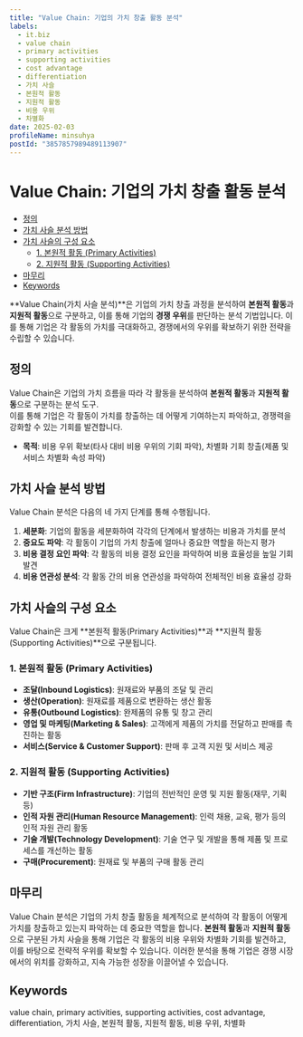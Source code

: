 ```yaml
---
title: "Value Chain: 기업의 가치 창출 활동 분석"
labels:
  - it.biz
  - value chain
  - primary activities
  - supporting activities
  - cost advantage
  - differentiation
  - 가치 사슬
  - 본원적 활동
  - 지원적 활동
  - 비용 우위
  - 차별화
date: 2025-02-03
profileName: minsuhya
postId: "3857857989489113907"
---
```



# Value Chain: 기업의 가치 창출 활동 분석

<!-- mtoc-start -->

- [정의](#정의)
- [가치 사슬 분석 방법](#가치-사슬-분석-방법)
- [가치 사슬의 구성 요소](#가치-사슬의-구성-요소)
  - [1. 본원적 활동 (Primary Activities)](#1-본원적-활동-primary-activities)
  - [2. 지원적 활동 (Supporting Activities)](#2-지원적-활동-supporting-activities)
- [마무리](#마무리)
- [Keywords](#keywords)

<!-- mtoc-end -->

\*\*Value Chain(가치 사슬 분석)\*\*은 기업의 가치 창출 과정을 분석하여 **본원적 활동**과 **지원적 활동**으로 구분하고, 이를 통해 기업의 **경쟁 우위**를 판단하는 분석 기법입니다. 이를 통해 기업은 각 활동의 가치를 극대화하고, 경쟁에서의 우위를 확보하기 위한 전략을 수립할 수 있습니다.

## 정의

Value Chain은 기업의 가치 흐름을 따라 각 활동을 분석하여 **본원적 활동**과 **지원적 활동**으로 구분하는 분석 도구. \
이를 통해 기업은 각 활동이 가치를 창출하는 데 어떻게 기여하는지 파악하고, 경쟁력을 강화할 수 있는 기회를 발견합니다.

- **목적**: 비용 우위 확보(타사 대비 비용 우위의 기회 파악), 차별화 기회 창출(제품 및 서비스 차별화 속성 파악)

## 가치 사슬 분석 방법

Value Chain 분석은 다음의 네 가지 단계를 통해 수행됩니다.

1. **세분화**: 기업의 활동을 세분화하여 각각의 단계에서 발생하는 비용과 가치를 분석
2. **중요도 파악**: 각 활동이 기업의 가치 창출에 얼마나 중요한 역할을 하는지 평가
3. **비용 결정 요인 파악**: 각 활동의 비용 결정 요인을 파악하여 비용 효율성을 높일 기회 발견
4. **비용 연관성 분석**: 각 활동 간의 비용 연관성을 파악하여 전체적인 비용 효율성 강화

## 가치 사슬의 구성 요소

Value Chain은 크게 \*\*본원적 활동(Primary Activities)\*\*과 \*\*지원적 활동(Supporting Activities)\*\*으로 구분됩니다.

### 1. 본원적 활동 (Primary Activities)

- **조달(Inbound Logistics)**: 원재료와 부품의 조달 및 관리
- **생산(Operation)**: 원재료를 제품으로 변환하는 생산 활동
- **유통(Outbound Logistics)**: 완제품의 유통 및 창고 관리
- **영업 및 마케팅(Marketing & Sales)**: 고객에게 제품의 가치를 전달하고 판매를 촉진하는 활동
- **서비스(Service & Customer Support)**: 판매 후 고객 지원 및 서비스 제공

### 2. 지원적 활동 (Supporting Activities)

- **기반 구조(Firm Infrastructure)**: 기업의 전반적인 운영 및 지원 활동(재무, 기획 등)
- **인적 자원 관리(Human Resource Management)**: 인력 채용, 교육, 평가 등의 인적 자원 관리 활동
- **기술 개발(Technology Development)**: 기술 연구 및 개발을 통해 제품 및 프로세스를 개선하는 활동
- **구매(Procurement)**: 원재료 및 부품의 구매 활동 관리

## 마무리

Value Chain 분석은 기업의 가치 창출 활동을 체계적으로 분석하여 각 활동이 어떻게 가치를 창출하고 있는지 파악하는 데 중요한 역할을 합니다. **본원적 활동**과 **지원적 활동**으로 구분된 가치 사슬을 통해 기업은 각 활동의 비용 우위와 차별화 기회를 발견하고, 이를 바탕으로 전략적 우위를 확보할 수 있습니다. 이러한 분석을 통해 기업은 경쟁 시장에서의 위치를 강화하고, 지속 가능한 성장을 이끌어낼 수 있습니다.

## Keywords

value chain, primary activities, supporting activities, cost advantage, differentiation, 가치 사슬, 본원적 활동, 지원적 활동, 비용 우위, 차별화